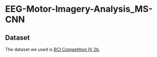 # EEG-Motor-Imagery-Analysis_MS-CNN


## Dataset
The dataset we used is [BCI Competition IV 2b](https://www.bbci.de/competition/iv/). 
